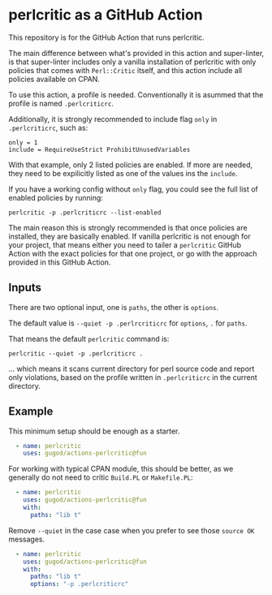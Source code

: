 # perlcritic as a GitHub Action

This repository is for the GitHub Action that runs perlcritic.

The main difference between what's provided in this action and
super-linter, is that super-linter includes only a vanilla
installation of perlcritic with only policies that comes with
`Perl::Critic` itself, and this action include all policies available
on CPAN.

To use this action, a profile is needed. Conventionally it is asummed
that the profile is named `.perlcriticrc`.

Additionally, it is strongly recommended to include flag `only`
in `.perlcriticrc`, such as:

```
only = 1
include = RequireUseStrict ProhibitUnusedVariables
```

With that example, only 2 listed policies are enabled. If more are needed,
they need to be expilicitly listed as one of the values ins the `include`.

If you have a working config without `only` flag, you could see the
full list of enabled policies by running:

```
perlcritic -p .perlcriticrc --list-enabled
```

The main reason this is strongly recommended is that once policies are
installed, they are basically enabled. If vanilla perlcritic is not
enough for your project, that means either you need to tailer a
`perlcritic` GitHub Action with the exact policies for that one
project, or go with the approach provided in this GitHub Action.

## Inputs

There are two optional input, one is `paths`, the other is `options`.

The default value  is `--quiet -p .perlrcriticrc`  for `options`, `.` for `paths`.

That means the default `perlcritic` command is:

    perlcritic --quiet -p .perlcriticrc .

... which means it scans current directory for perl source code and
report only violations, based on the profile written in
`.perlcriticrc` in the current directory.

## Example

This minimum setup should be enough as a starter.

```yaml
  - name: perlcritic
    uses: gugod/actions-perlcritic@fun
```

For working with typical CPAN module, this should be better, as we generally do not need to critic `Build.PL` or `Makefile.PL`:

```yaml
  - name: perlcritic
    uses: gugod/actions-perlcritic@fun
    with:
      paths: "lib t"
```

Remove `--quiet` in the case case when you prefer to see those
`source OK` messages.
  
```yaml
  - name: perlcritic
    uses: gugod/actions-perlcritic@fun
    with:
      paths: "lib t"
      options: "-p .perlcriticrc"
```
